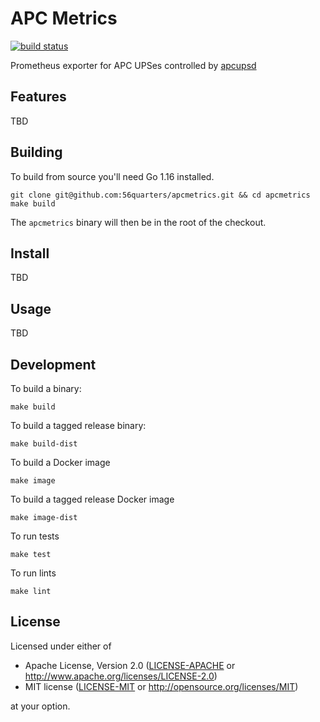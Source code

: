 # APC Metrics

[![build status](https://circleci.com/gh/56quarters/apcmetrics.svg?style=shield)](https://circleci.com/gh/56quarters/apcmetrics)

Prometheus exporter for APC UPSes controlled by [apcupsd](http://www.apcupsd.org/)

## Features

TBD

## Building

To build from source you'll need Go 1.16 installed.

```
git clone git@github.com:56quarters/apcmetrics.git && cd apcmetrics
make build
```

The `apcmetrics` binary will then be in the root of the checkout.

## Install

TBD

## Usage

TBD

## Development

To build a binary:

```
make build
```

To build a tagged release binary:

```
make build-dist
```

To build a Docker image

```
make image
```

To build a tagged release Docker image

```
make image-dist
```

To run tests

```
make test
```

To run lints

```
make lint
```

## License

Licensed under either of
* Apache License, Version 2.0 ([LICENSE-APACHE](LICENSE-APACHE) or http://www.apache.org/licenses/LICENSE-2.0)
* MIT license ([LICENSE-MIT](LICENSE-MIT) or http://opensource.org/licenses/MIT)

at your option.
